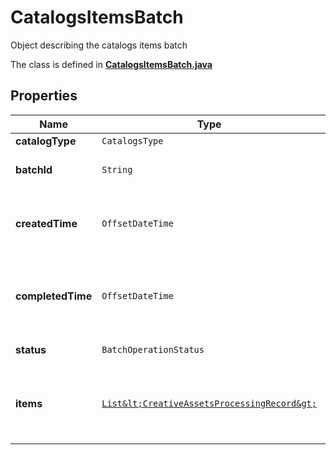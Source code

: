 

# CatalogsItemsBatch

Object describing the catalogs items batch

The class is defined in **[CatalogsItemsBatch.java](../../src/main/java/org/openapitools/model/CatalogsItemsBatch.java)**

## Properties

Name | Type | Description | Notes
------------ | ------------- | ------------- | -------------
**catalogType** | `CatalogsType` |  | 
**batchId** | `String` | Id of the catalogs items batch |  [optional property]
**createdTime** | `OffsetDateTime` | Date and time (UTC) of the batch creation: YYYY-MM-DD&#39;T&#39;hh:mm:ss |  [optional property] [readonly property]
**completedTime** | `OffsetDateTime` | Date and time (UTC) of the batch completion: YYYY-MM-DD&#39;T&#39;hh:mm:ss |  [optional property] [readonly property]
**status** | `BatchOperationStatus` |  |  [optional property]
**items** | [`List&lt;CreativeAssetsProcessingRecord&gt;`](CreativeAssetsProcessingRecord.md) | Array with the catalogs items processing records part of the catalogs items batch |  [optional property]








